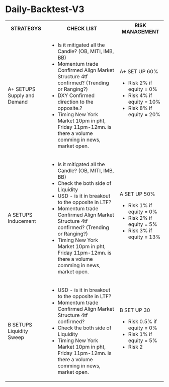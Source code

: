 # Daily-Backtest-V3
<html>
  <body>
    <table>
      <tr>
        <th>STRATEGYS</th>
        <th>CHECK LIST</th>
        <th>RISK MANAGEMENT</th>
      </tr>
      <tr>
        <td>A+ SETUPS
          Supply and Demand
        </td>
        <td>
          <ul>
            <li>Is it mitigated all the Candle? (OB, MITI, IMB, BB)</li>
            <li>Momentum trade Confirmed Align Market Structure 4tf confirmed? (Trending or Ranging?)</li>
            <li>DXY Confirmed direction to the opposite.?</li>
            <li>Timing New York Market 10pm in pht, Friday 11pm-12mn. is there a volume comming in news, market  open.</li>
          </ul>
        </td>
        <td>A+ SET UP 60%
            <ul>
              <li>Risk 2% if equity = 0%</li>
              <li>Risk 4% if equity = 10% </li>
              <li>Risk 8% if equity = 20%</li>
            </ul>
        </td>
      </tr>
      <tr>
        <td>A SETUPS
          Inducement</td>
        <td>
          <ul>
            <li>Is it mitigated all the Candle? (OB, MITI, IMB, BB)</li>
            <li>Check the both side of Liquidity</li>
            <li>USD - is it in breakout to the opposite in LTF?</li>
            <li>Momentum trade Confirmed Align Market Structure 4tf confirmed? (Trending or Ranging?)</li>
            <li>Timing New York Market 10pm in pht, Friday 11pm-12mn. is there a volume comming in news, market  open.</li>
          </ul>
        </td>
        <td>A SET UP 50%
          <ul>
            <li>Risk 1% if equity = 0%</li>
            <li>Risk 2% if equity = 5% </li>
            <li>Risk 3% if equity = 13%</li>
          </ul>
        </td>
      </tr>
      <tr>
        <td>B SETUPS
          Liquidity Sweep</td>
        <td>
          <ul>
            <li>USD - is it in breakout to the opposite in LTF?</li>
            <li>Momentum trade Confirmed Align Market Structure 4tf confirmed?</li>
            <li>Check the both side of Liquidity</li>
            <li>Timing New York Market 10pm in pht, Friday 11pm-12mn. is there a volume comming in news, market  open.</li>
          </ul>
        </td>
        <td>B SET UP 30
          <ul>
            <li>Risk 0.5% if equity = 0%</li>
            <li>Risk 1% if equity = 5% </li>
            <li>Risk 2
